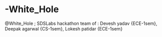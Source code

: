 # -White_Hole
@White_Hole ; SDSLabs hackathon team of : Devesh yadav {ECE-1sem}, Deepak agarwal {CS-1sem}, Lokesh patidar {ECE-1sem}
